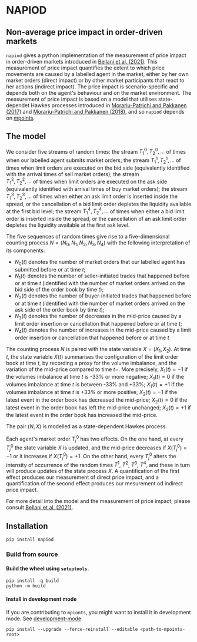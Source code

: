 # NAPIOD
## Non-average price impact in order-driven markets

`napiod` gives a python implementation of the measurement of price impact in order-driven markets introduced in [Bellani et al. (2021)](https://arxiv.org/abs/2110.00771).
This measurement of price impact quantifies the extent to which price movements are caused by a labelled agent in the market, either by her own market orders (direct impact) or by other market participants that react to her actions (indirect impact). 
The price impact is scenario-specific and depends both on the agent's behaviour and on the market environment.
The measurement of price impact is based on a model that utilises state-dependet Hawkes processes introduced in
[Morariu-Patrichi and Pakkanen (2017)](https://arxiv.org/abs/1707.06970) and [Morariu-Patrichi and Pakkanen (2018)](https://arxiv.org/abs/1809.08060), and so `napiod` depends on [mpoints](https://github.com/maximemorariu/mpoints).



## The model 

We consider five streams of random times: 
the stream 
$T^{0}_1, T^{0}_2, \dots$ 
of times when our labelled agent submits market orders;
the stream 
$T^{1}_1, T^{1}_2, \dots$ 
of times when limit orders are executed on the bid side 
(equivalently identified with the arrival times of sell market orders);
the stream  
$T^{2}_1, T^{2}_2, \dots$ 
of times when limit orders are executed on the ask side 
(equivalently identified with arrival times of buy market orders); 
the stream 
$T^{3}_1, T^{3}_2, \dots$ 
of times when 
either an ask limit order is inserted inside the spread,
or the cancellation of a bid limit order depletes the liquidity available at the first bid level;
the stream 
$T^{4}_1, T^{4}_2, \dots$ 
of times when 
either a bid limit order is inserted inside the spread,
or the cancellation of an ask limit order depletes the liquidity available at the first ask level.

The five sequences of random times give rise to a five-dimensional counting process 
$N=(N_0, N_1, N_2, N_3, N_4)$ 
with the following interpretation of its components:
* $N_0(t)$ denotes the number of market orders that our labelled agent has submitted before or at time $t$;
* $N_1(t)$  denotes the number of seller-initiated trades that happened before or at time $t$
(identified with the number of market orders arrived on the bid side of the order book by time $t$);
* $N_2(t)$
 denotes the number of buyer-initiated trades that happened before or at time $t$
(identified with the number of market orders arrived on the ask side of the order book by time $t$);
* $N_3(t)$ denotes the number of decreases in the mid-price 
	 caused by a limit order insertion or cancellation that happened before or at time $t$;
* $N_4(t)$ denotes the number of increases in the mid-price 
	 caused by a limit order insertion or cancellation that happened before or at time $t$


The counting process $N$ is paired with the state variable $X = (X_1, X_2)$. 
At time $t$, the state variable $X(t)$ summarises the configuration 
of the limit order book at time $t$, 
by recording a proxy for the volume imbalance, 
and the variation of the mid-price compared to time $t-$. 
More precisely, 
$X_1(t) = -1$ if the volumes imbalance at time $t$ is -33% or more negative; 
$X_1(t) = 0$ if the volumes imbalance at time $t$ is between -33%  and +33%; 
$X_1(t) = +1$ if the volumes imbalance at time $t$ is +33% or more positive; 
$X_2(t) = -1$ if the latest event in the order book has decreased the mid-price;
$X_2(t) = 0$ if the latest event in the order book has left the mid-price unchanged;
$X_2(t) = +1$ if the latest event in the order book has increased the mid-price.

The pair $(N, X)$ is modelled as a state-dependent Hawkes process. 

Each agent's market order $T^{0}_j$ has two effects.
On the one hand, at every $T^{0}_j$ the state variable $X$ is updated, and the mid-price decreases if $X(T^{0}_j) = -1$ or it increases if $X(T^{0}_j) = +1$.
On the other hand, every $T^{0}_j$ alters the intensity of occurrence of the random times $T^{1}$, $T^2$, $T^3$, $T^4$, 
and these in turn will produce updates of the state process $X$. 
A quantification of the first effect produces our measurement of direct price impact, 
and a quantification of the second effect produces our mesurement od indirect price impact. 

For more detail into the model and the measurement of price impact, please consult [Bellani et al. (2021)](https://arxiv.org/abs/2110.00771).


## Installation

```
pip install napiod
```

### Build from source
#### Build the wheel using `setuptools`. 
```
pip install -q build
python -m build
```

#### Install in development mode
If you are contributing to `mpionts`, you might want to install it in development mode.
See [development-mode](https://setuptools.pypa.io/en/latest/userguide/quickstart.html#development-mode)

```
pip install --upgrade --force-reinstall --editable <path-to-mpoints-root>
```
